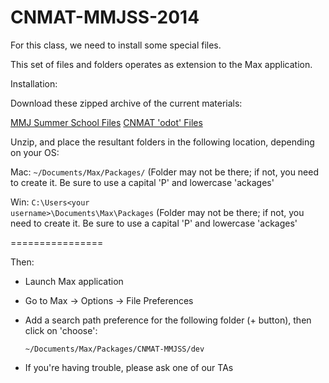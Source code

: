 CNMAT-MMJSS-2014
================

For this class, we need to install some special files.

This set of files and folders operates as extension to the Max application.

Installation:

Download these zipped archive of the current materials:

[MMJ Summer School Files](https://github.com/CNMAT/CNMAT-MMJSS/archive/master.zip)
[CNMAT 'odot' Files](https://github.com/CNMAT/CNMAT-odot/archive/master.zip)

Unzip, and place the resultant folders in the following location, depending on your OS:

Mac:
    <code>~/Documents/Max/Packages/</code>
    (Folder may not be there; if not, you need to create it.  Be sure to use a capital 'P' and lowercase 'ackages'

Win:
    <code>C:\Users\<your username>\Documents\Max\Packages</code>
    (Folder may not be there; if not, you need to create it.  Be sure to use a capital 'P' and lowercase 'ackages'

================

Then:

- Launch Max application
- Go to Max -> Options -> File Preferences
- Add a search path preference for the following folder (+ button), then click on 'choose':

    <code>~/Documents/Max/Packages/CNMAT-MMJSS/dev</code>

- If you're having trouble, please ask one of our TAs

